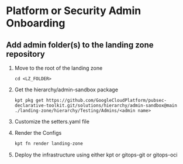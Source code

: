 # Platform or Security Admin Onboarding

## Add admin folder(s) to the landing zone repository

1. Move to the root of the landing zone
    ```
    cd <LZ_FOLDER>
    ```
1. Get the hierarchy/admin-sandbox package
    ```
    kpt pkg get https://github.com/GoogleCloudPlatform/pubsec-declarative-toolkit.git/solutions/hierarchy/admin-sandbox@main ./landing-zone/hierarchy/Testing/Admins/<admin name>
    ```
1. Customize the setters.yaml file

1. Render the Configs
    ```bash
    kpt fn render landing-zone
    ``` 
1. Deploy the infrastructure using either kpt or gitops-git or gitops-oci